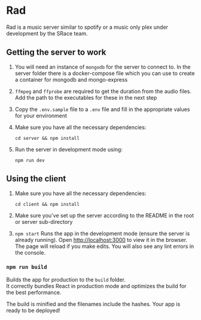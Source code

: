 # Rad

Rad is a music server similar to spotify or a music only plex under development by the SRace team.

## Getting the server to work

1. You will need an instance of `mongodb` for the server to connect to. In the server folder there
is a docker-compose file which you can use to create a container for mongodb and mongo-express

2. `ffmpeg` and `ffprobe` are required to get the duration from the audio files. Add the path to the 
executables for these in the next step

3. Copy the `.env.sample` file to a `.env` file and fill in the appropriate values for your environment
4. Make sure you have all the necessary dependencies:

    `cd server && npm install`

5. Run the server in development mode using:
    
    `npm run dev`

## Using the client
1. Make sure you have all the necessary dependencies:

    `cd client && npm install`

2. Make sure you've set up the server according to the README in the root or server sub-directory
3. `npm start` Runs the app in the development mode (ensure the server is already running).
Open [http://localhost:3000](http://localhost:3000) to view it in the browser. The page will reload if you make edits. You will also see any lint errors in the console.

### `npm run build`

Builds the app for production to the `build` folder.\
It correctly bundles React in production mode and optimizes the build for the best performance.

The build is minified and the filenames include the hashes. Your app is ready to be deployed!